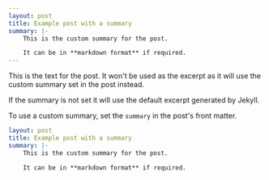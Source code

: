 ```yaml
---
layout: post
title: Example post with a summary
summary: |-
    This is the custom summary for the post.

    It can be in **markdown format** if required.
---
```


This is the text for the post. It won't be used as the excerpt as it will use the custom summary set in the post instead. 

If the summary is not set it will use the default excerpt generated by Jekyll.

To use a custom summary, set the `summary` in the post's front matter. 

```yaml
layout: post
title: Example post with a summary
summary: |-
    This is the custom summary for the post.

    It can be in **markdown format** if required.
```
